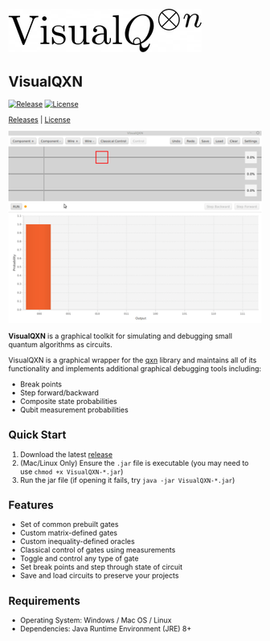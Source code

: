 [![qxn](vqxn.png)](https://github.com/armytricks/VisualQXN)
# VisualQXN
[![Release](https://img.shields.io/github/v/release/armytricks/VisualQXN)](https://github.com/armytricks/VisualQXN/releases/latest)
[![License](https://img.shields.io/badge/license-MIT-blue)](LICENSE)

[Releases](https://github.com/armytricks/VisualQXN/releases/latest) | [License](LICENSE)

![Deutsch Josza](deutschjosza.gif)

**VisualQXN** is a graphical toolkit for simulating and debugging small quantum algorithms as circuits.

VisualQXN is a graphical wrapper for the [qxn](https://github.com/armytricks/qxn) library and maintains all of its
functionality and implements additional graphical debugging tools including:
- Break points
- Step forward/backward
- Composite state probabilities
- Qubit measurement probabilities

## Quick Start
1. Download the latest [release](https://github.com/armytricks/VisualQXN/releases/latest)
2. (Mac/Linux Only) Ensure the `.jar` file is executable (you may need to use `chmod +x VisualQXN-*.jar`)
3. Run the jar file (if opening it fails, try `java -jar VisualQXN-*.jar`)

## Features

- Set of common prebuilt gates
- Custom matrix-defined gates
- Custom inequality-defined oracles
- Classical control of gates using measurements
- Toggle and control any type of gate
- Set break points and step through state of circuit
- Save and load circuits to preserve your projects

## Requirements
- Operating System: Windows / Mac OS / Linux
- Dependencies: Java Runtime Environment (JRE) 8+
